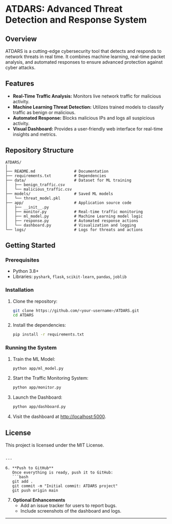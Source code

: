 
# ATDARS: Advanced Threat Detection and Response System

## Overview
ATDARS is a cutting-edge cybersecurity tool that detects and responds to network threats in real time. It combines machine learning, real-time packet analysis, and automated responses to ensure advanced protection against cyber attacks.

## Features
- **Real-Time Traffic Analysis:** Monitors live network traffic for malicious activity.
- **Machine Learning Threat Detection:** Utilizes trained models to classify traffic as benign or malicious.
- **Automated Response:** Blocks malicious IPs and logs all suspicious activity.
- **Visual Dashboard:** Provides a user-friendly web interface for real-time insights and metrics.

## Repository Structure
```
ATDARS/
│
├── README.md                 # Documentation
├── requirements.txt          # Dependencies
├── data/                     # Dataset for ML training
│   ├── benign_traffic.csv
│   └── malicious_traffic.csv
├── models/                   # Saved ML models
│   └── threat_model.pkl
├── app/                      # Application source code
│   ├── __init__.py
│   ├── monitor.py            # Real-time traffic monitoring
│   ├── ml_model.py           # Machine Learning model logic
│   ├── response.py           # Automated response actions
│   └── dashboard.py          # Visualization and logging
└── logs/                     # Logs for threats and actions
```

## Getting Started

### Prerequisites
- Python 3.8+
- Libraries: `pyshark`, `flask`, `scikit-learn`, `pandas`, `joblib`

### Installation
1. Clone the repository:
   ```bash
   git clone https://github.com/<your-username>/ATDARS.git
   cd ATDARS
   ```
2. Install the dependencies:
   ```bash
   pip install -r requirements.txt
   ```

### Running the System
1. Train the ML Model:
   ```bash
   python app/ml_model.py
   ```
2. Start the Traffic Monitoring System:
   ```bash
   python app/monitor.py
   ```
3. Launch the Dashboard:
   ```bash
   python app/dashboard.py
   ```
4. Visit the dashboard at [http://localhost:5000](http://localhost:5000).

## License
This project is licensed under the MIT License.
```

---

6. **Push to GitHub**
   Once everything is ready, push it to GitHub:
   ```bash
   git add .
   git commit -m "Initial commit: ATDARS project"
   git push origin main
   ```

7. **Optional Enhancements**
   - Add an issue tracker for users to report bugs.
   - Include screenshots of the dashboard and logs.

---
